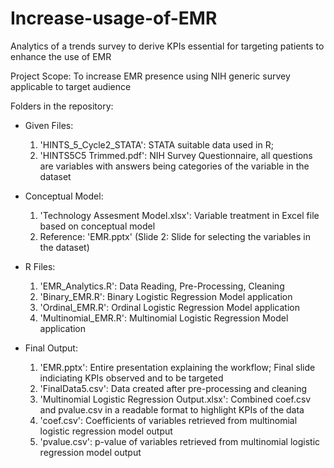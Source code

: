 # Increase-usage-of-EMR
Analytics of a trends survey to derive KPIs essential for targeting patients to enhance the use of EMR

Project Scope: To increase EMR presence using NIH generic survey applicable to target audience

Folders in the repository: 

- Given Files: 
	1. 'HINTS_5_Cycle2_STATA': STATA suitable data used in R;
	2. 'HINTS5C5 Trimmed.pdf': NIH Survey Questionnaire, all questions are variables with answers being categories of the variable in the dataset

- Conceptual Model: 
	1. 'Technology Assesment Model.xlsx': Variable treatment in Excel file based on conceptual model
	2. Reference: 'EMR.pptx' (Slide 2: Slide for selecting the variables in the dataset)

- R Files: 
	1. 'EMR_Analytics.R': Data Reading, Pre-Processing, Cleaning
	2. 'Binary_EMR.R': Binary Logistic Regression Model application 
	3. 'Ordinal_EMR.R': Ordinal Logistic Regression Model application 
	4. 'Multinomial_EMR.R': Multinomial Logistic Regression Model application 

- Final Output: 
	1. 'EMR.pptx': Entire presentation explaining the workflow; Final slide indiciating KPIs observed and to be targeted 
	2. 'FinalData5.csv': Data created after pre-processing and cleaning
	3. 'Multinomial Logistic Regression Output.xlsx': Combined coef.csv and pvalue.csv in a readable format to highlight KPIs of the data
	4. 'coef.csv': Coefficients of variables retrieved from multinomial logistic regression model output
	5. 'pvalue.csv': p-value of variables retrieved from multinomial logistic regression model output
